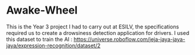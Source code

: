 # Awake-Wheel

This is the Year 3 project I had to carry out at ESILV, the specifications required us to create a drowsiness detection application for drivers.
I used this dataset to train the AI : https://universe.roboflow.com/jeja-jaya-jaya-jaya/expression-recognition/dataset/2
